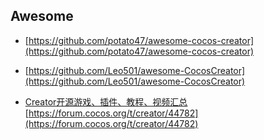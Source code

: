 ## Awesome

* [https://github.com/potato47/awesome-cocos-creator](https://github.com/potato47/awesome-cocos-creator)
* [https://github.com/Leo501/awesome-CocosCreator](https://github.com/Leo501/awesome-CocosCreator)

* [Creator开源游戏、插件、教程、视频汇总](https://forum.cocos.org/t/creator/44782)[https://forum.cocos.org/t/creator/44782](https://forum.cocos.org/t/creator/44782)



